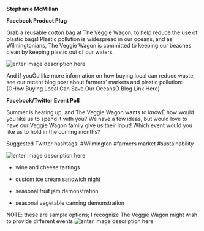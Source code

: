 
**Stephanie McMillan**

**Facebook Product Plug**

Grab a reusable cotton bag at The Veggie Wagon, to help reduce the use of plastic bags!
Plastic pollution is widespread in our oceans, and as Wilmingtonians, The Veggie Wagon is committed to keeping our beaches clean by keeping plastic out of our waters.

![enter image description
here](https://lh3.googleusercontent.com/KVstBBseAWC8B9CJBL_pMCBf4J5jJZ6EyxDAVrt1TwT3wi9u2Mp-V42S6X4Yrl1gurq6Gh-nuZA)

And if youÕd like more information on how buying local can reduce waste, see our recent blog post about farmers' markets and plastic pollution:
(ÒHow Buying Local Can Save Our OceansÓ Blog Link Here)


**Facebook/Twitter Event Poll**

Summer is heating up, and The Veggie Wagon wants to knowÉ how would you like us to spend it with you? We have a few ideas, but would love to have our Veggie Wagon family give us their input! Which event would you like us to hold in the coming months?

Suggested Twitter hashtags: #Wilmington #farmers market #sustainability

![enter image description here](https://lh3.googleusercontent.com/8aM5LczVgxG_xsnJEfpnAQqrLU-VkrNGae1n_7QKO0mJpgyLFkkdye_YSqWR6LQKPVu7NCUSpXY)

- wine and cheese tastings

- custom ice cream sandwich night

- seasonal fruit jam demonstration

- seasonal vegetable canning demonstration

NOTE: these are sample options; I recognize The Veggie Wagon might wish to provide different events.![enter image description here](https://picasaweb.google.com/100243924864366283092/6704742891761199361#6704742899189512210)

